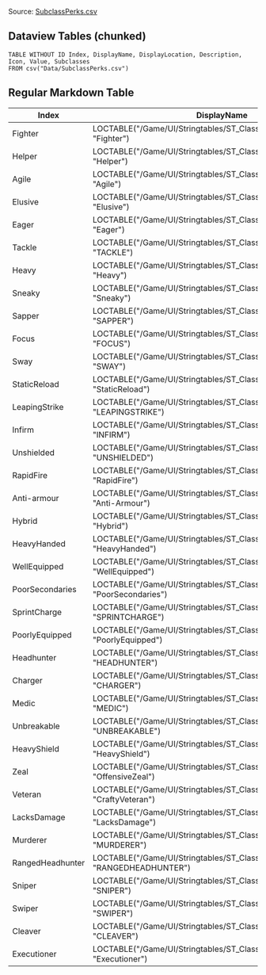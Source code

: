 Source: [SubclassPerks.csv](I:\UNCN\WS\SDK\Mods_Repos\ArgonSDK-FieldGuide\docs\Systems\Chivalry2\Tables\Data\SubclassPerks.csv)

## Dataview Tables (chunked)

```dataview
TABLE WITHOUT ID Index, DisplayName, DisplayLocation, Description, Icon, Value, Subclasses
FROM csv("Data/SubclassPerks.csv")
```

## Regular Markdown Table

| Index | DisplayName | DisplayLocation | Description | Icon | Value | Subclasses |
| --- | --- | --- | --- | --- | --- | --- |
| Fighter | LOCTABLE("/Game/UI/Stringtables/ST_Class_Perks.ST_Class_Perks", "Fighter") | DisplayAsAbility | LOCTABLE("/Game/UI/Stringtables/ST_Class_Perks.ST_Class_Perks", "FightDesc") | None | 20.000000 |  |
| Helper | LOCTABLE("/Game/UI/Stringtables/ST_Class_Perks.ST_Class_Perks", "Helper") | DisplayAsAbility | LOCTABLE("/Game/UI/Stringtables/ST_Class_Perks.ST_Class_Perks", "HelperDesc") | None | 25.000000 | (BlueprintGeneratedClass'"/Game/Characters/Classes/Subclasses/FieldEngineer.FieldEngineer_C"') |
| Agile | LOCTABLE("/Game/UI/Stringtables/ST_Class_Perks.ST_Class_Perks", "Agile") | DisplayAsAbility | LOCTABLE("/Game/UI/Stringtables/ST_Class_Perks.ST_Class_Perks", "AgileDesc") | None | 10.000000 | (BlueprintGeneratedClass'"/Game/Characters/Classes/Subclasses/ManAtArms.ManAtArms_C"') |
| Elusive | LOCTABLE("/Game/UI/Stringtables/ST_Class_Perks.ST_Class_Perks", "Elusive") | DisplayAsAbility | LOCTABLE("/Game/UI/Stringtables/ST_Class_Perks.ST_Class_Perks", "ElusiveDesc") | None | -50.000000 | (BlueprintGeneratedClass'"/Game/Characters/Classes/Subclasses/ManAtArms.ManAtArms_C"') |
| Eager | LOCTABLE("/Game/UI/Stringtables/ST_Class_Perks.ST_Class_Perks", "Eager") | DisplayAsAbility | LOCTABLE("/Game/UI/Stringtables/ST_Class_Perks.ST_Class_Perks", "EagerDesc") | None | 25.000000 | (BlueprintGeneratedClass'"/Game/Characters/Classes/Subclasses/Poleman.Poleman_C"') |
| Tackle | LOCTABLE("/Game/UI/Stringtables/ST_Class_Perks.ST_Class_Perks", "TACKLE") | DisplayAsPerk | LOCTABLE("/Game/UI/Stringtables/ST_Class_Perks.ST_Class_Perks", "TackleDesc") | Texture2D'/Game/UI/Textures/Icons/Abilities/SprintTackle.SprintTackle' | 0.000000 | (BlueprintGeneratedClass'"/Game/Characters/Classes/Subclasses/Poleman.Poleman_C"',BlueprintGeneratedClass'"/Game/Characters/Classes/Subclasses/Crusader.Crusader_C"',BlueprintGeneratedClass'"/Game/Characters/Classes/Subclasses/Guardian.Guardian_C"',BlueprintGeneratedClass'"/Game/Characters/Classes/Subclasses/Officer.Officer_C"',None) |
| Heavy | LOCTABLE("/Game/UI/Stringtables/ST_Class_Perks.ST_Class_Perks", "Heavy") | DisplayAsVulnerability | LOCTABLE("/Game/UI/Stringtables/ST_Class_Perks.ST_Class_Perks", "HeavyDesc") | None | 50.000000 | (BlueprintGeneratedClass'"/Game/Characters/Classes/Subclasses/Guardian.Guardian_C"',BlueprintGeneratedClass'"/Game/Characters/Classes/Subclasses/Officer.Officer_C"',BlueprintGeneratedClass'"/Game/Characters/Classes/Subclasses/Crusader.Crusader_C"') |
| Sneaky | LOCTABLE("/Game/UI/Stringtables/ST_Class_Perks.ST_Class_Perks", "Sneaky") | DisplayAsAbility | LOCTABLE("/Game/UI/Stringtables/ST_Class_Perks.ST_Class_Perks", "SneakyDesc") | None | 50.000000 | (BlueprintGeneratedClass'"/Game/Characters/Classes/Subclasses/Ambusher.Ambusher_C"') |
| Sapper | LOCTABLE("/Game/UI/Stringtables/ST_Class_Perks.ST_Class_Perks", "SAPPER") | DisplayAsAbility | LOCTABLE("/Game/UI/Stringtables/ST_Class_Perks.ST_Class_Perks", "SapperDesc") | None | 100.000000 | (BlueprintGeneratedClass'"/Game/Characters/Classes/Subclasses/FieldEngineer.FieldEngineer_C"') |
| Focus | LOCTABLE("/Game/UI/Stringtables/ST_Class_Perks.ST_Class_Perks", "FOCUS") | DisplayAsPerk | LOCTABLE("/Game/UI/Stringtables/ST_Class_Perks.ST_Class_Perks", "FOCUSDesc") | Texture2D'/Game/UI/Textures/Icons/Abilities/Focus.Focus' | 0.000000 | (BlueprintGeneratedClass'"/Game/Characters/Classes/Subclasses/Longbowman.Longbowman_C"',BlueprintGeneratedClass'"/Game/Characters/Classes/Subclasses/Crossbowman.Crossbowman_C"',None) |
| Sway | LOCTABLE("/Game/UI/Stringtables/ST_Class_Perks.ST_Class_Perks", "SWAY") | DisplayAsVulnerability | LOCTABLE("/Game/UI/Stringtables/ST_Class_Perks.ST_Class_Perks", "SWAYDesc") | None | 0.000000 | (BlueprintGeneratedClass'"/Game/Characters/Classes/Subclasses/Longbowman.Longbowman_C"') |
| StaticReload | LOCTABLE("/Game/UI/Stringtables/ST_Class_Perks.ST_Class_Perks", "StaticReload") | DisplayAsVulnerability | LOCTABLE("/Game/UI/Stringtables/ST_Class_Perks.ST_Class_Perks", "StaticReloadDesc") | None | 0.000000 | (BlueprintGeneratedClass'"/Game/Characters/Classes/Subclasses/Crossbowman.Crossbowman_C"') |
| LeapingStrike | LOCTABLE("/Game/UI/Stringtables/ST_Class_Perks.ST_Class_Perks", "LEAPINGSTRIKE") | DisplayAsPerk | LOCTABLE("/Game/UI/Stringtables/ST_Class_Perks.ST_Class_Perks", "LEAPINGSTRIKEDesc") | Texture2D'/Game/UI/Textures/Icons/Abilities/SprintLeapattack.SprintLeapattack' | 0.000000 | (BlueprintGeneratedClass'"/Game/Characters/Classes/Subclasses/Skirmisher.Skirmisher_C"',BlueprintGeneratedClass'"/Game/Characters/Classes/Subclasses/Devastator.Devastator_C"',BlueprintGeneratedClass'"/Game/Characters/Classes/Subclasses/Raider.Raider_C"',BlueprintGeneratedClass'"/Game/Characters/Classes/Subclasses/Ambusher.Ambusher_C"',BlueprintGeneratedClass'"/Game/Characters/Classes/Subclasses/Highlander.Highlander_C"',None) |
| Infirm | LOCTABLE("/Game/UI/Stringtables/ST_Class_Perks.ST_Class_Perks", "INFIRM") | DisplayAsVulnerability | LOCTABLE("/Game/UI/Stringtables/ST_Class_Perks.ST_Class_Perks", "INFIRMDesc") | None | 0.000000 | (BlueprintGeneratedClass'"/Game/Characters/Classes/Subclasses/Skirmisher.Skirmisher_C"') |
| Unshielded | LOCTABLE("/Game/UI/Stringtables/ST_Class_Perks.ST_Class_Perks", "UNSHIELDED") | DisplayAsVulnerability | LOCTABLE("/Game/UI/Stringtables/ST_Class_Perks.ST_Class_Perks", "UNSHIELDEDDesc") | None | 0.000000 | (BlueprintGeneratedClass'"/Game/Characters/Classes/Subclasses/Devastator.Devastator_C"',BlueprintGeneratedClass'"/Game/Characters/Classes/Subclasses/Raider.Raider_C"',BlueprintGeneratedClass'"/Game/Characters/Classes/Subclasses/Ambusher.Ambusher_C"',BlueprintGeneratedClass'"/Game/Characters/Classes/Subclasses/Poleman.Poleman_C"',BlueprintGeneratedClass'"/Game/Characters/Classes/Subclasses/Highlander.Highlander_C"') |
| RapidFire | LOCTABLE("/Game/UI/Stringtables/ST_Class_Perks.ST_Class_Perks", "RapidFire") | DisplayAsAbility | LOCTABLE("/Game/UI/Stringtables/ST_Class_Perks.ST_Class_Perks", "RapidFireDesc") | None | 0.000000 | (BlueprintGeneratedClass'"/Game/Characters/Classes/Subclasses/Longbowman.Longbowman_C"') |
| Anti-armour | LOCTABLE("/Game/UI/Stringtables/ST_Class_Perks.ST_Class_Perks", "Anti-Armour") | DisplayAsAbility | LOCTABLE("/Game/UI/Stringtables/ST_Class_Perks.ST_Class_Perks", "Anti-ArmourDesc") | None | 0.000000 | (BlueprintGeneratedClass'"/Game/Characters/Classes/Subclasses/Crossbowman.Crossbowman_C"') |
| Hybrid | LOCTABLE("/Game/UI/Stringtables/ST_Class_Perks.ST_Class_Perks", "Hybrid") | DisplayAsAbility | LOCTABLE("/Game/UI/Stringtables/ST_Class_Perks.ST_Class_Perks", "HybridDesc") | None | 0.000000 | (BlueprintGeneratedClass'"/Game/Characters/Classes/Subclasses/Skirmisher.Skirmisher_C"') |
| HeavyHanded | LOCTABLE("/Game/UI/Stringtables/ST_Class_Perks.ST_Class_Perks", "HeavyHanded") | DisplayAsAbility | LOCTABLE("/Game/UI/Stringtables/ST_Class_Perks.ST_Class_Perks", "HeavyHandedDesc") | None | 0.000000 | (BlueprintGeneratedClass'"/Game/Characters/Classes/Subclasses/Devastator.Devastator_C"') |
| WellEquipped | LOCTABLE("/Game/UI/Stringtables/ST_Class_Perks.ST_Class_Perks", "WellEquipped") | DisplayAsAbility | LOCTABLE("/Game/UI/Stringtables/ST_Class_Perks.ST_Class_Perks", "WellEquippedDesc") | None | 0.000000 | (BlueprintGeneratedClass'"/Game/Characters/Classes/Subclasses/Raider.Raider_C"') |
| PoorSecondaries | LOCTABLE("/Game/UI/Stringtables/ST_Class_Perks.ST_Class_Perks", "PoorSecondaries") | DisplayAsVulnerability | LOCTABLE("/Game/UI/Stringtables/ST_Class_Perks.ST_Class_Perks", "PoorSecondariesDesc") | None | 0.000000 | (BlueprintGeneratedClass'"/Game/Characters/Classes/Subclasses/Devastator.Devastator_C"',BlueprintGeneratedClass'"/Game/Characters/Classes/Subclasses/Highlander.Highlander_C"') |
| SprintCharge | LOCTABLE("/Game/UI/Stringtables/ST_Class_Perks.ST_Class_Perks", "SPRINTCHARGE") | DisplayAsPerk | LOCTABLE("/Game/UI/Stringtables/ST_Class_Perks.ST_Class_Perks", "SPRINTCHARGEDesc") | Texture2D'/Game/UI/Textures/Icons/Abilities/SprintCharge.SprintCharge' | 0.000000 | (BlueprintGeneratedClass'"/Game/Characters/Classes/Subclasses/Poleman.Poleman_C"',BlueprintGeneratedClass'"/Game/Characters/Classes/Subclasses/ManAtArms.ManAtArms_C"',BlueprintGeneratedClass'"/Game/Characters/Classes/Subclasses/FieldEngineer.FieldEngineer_C"',None) |
| PoorlyEquipped | LOCTABLE("/Game/UI/Stringtables/ST_Class_Perks.ST_Class_Perks", "PoorlyEquipped") | DisplayAsVulnerability | LOCTABLE("/Game/UI/Stringtables/ST_Class_Perks.ST_Class_Perks", "PoorlyEquippedDesc") | None | 0.000000 | (BlueprintGeneratedClass'"/Game/Characters/Classes/Subclasses/FieldEngineer.FieldEngineer_C"') |
| Headhunter | LOCTABLE("/Game/UI/Stringtables/ST_Class_Perks.ST_Class_Perks", "HEADHUNTER") | DisplayAsChargingMethod | LOCTABLE("/Game/UI/Stringtables/ST_Class_Perks.ST_Class_Perks", "HEADHUNTERDesc") | None | 0.000000 | (None) |
| Charger | LOCTABLE("/Game/UI/Stringtables/ST_Class_Perks.ST_Class_Perks", "CHARGER") | DisplayAsChargingMethod | LOCTABLE("/Game/UI/Stringtables/ST_Class_Perks.ST_Class_Perks", "CHARGERDesc") | None | 0.000000 | (BlueprintGeneratedClass'"/Game/Characters/Classes/Vanguard.Vanguard_C"') |
| Medic | LOCTABLE("/Game/UI/Stringtables/ST_Class_Perks.ST_Class_Perks", "MEDIC") | DisplayAsChargingMethod | LOCTABLE("/Game/UI/Stringtables/ST_Class_Perks.ST_Class_Perks", "MEDICDesc") | None | 0.000000 | (BlueprintGeneratedClass'"/Game/Characters/Classes/Footman.Footman_C"') |
| Unbreakable | LOCTABLE("/Game/UI/Stringtables/ST_Class_Perks.ST_Class_Perks", "UNBREAKABLE") | DisplayAsChargingMethod | LOCTABLE("/Game/UI/Stringtables/ST_Class_Perks.ST_Class_Perks", "UNBREAKABLEDesc") | None | 0.000000 | (BlueprintGeneratedClass'"/Game/Characters/Classes/Knight.Knight_C"') |
| HeavyShield | LOCTABLE("/Game/UI/Stringtables/ST_Class_Perks.ST_Class_Perks", "HeavyShield") | DisplayAsAbility | LOCTABLE("/Game/UI/Stringtables/ST_Class_Perks.ST_Class_Perks", "HeavyShieldDesc") | None | 0.000000 | (BlueprintGeneratedClass'"/Game/Characters/Classes/Subclasses/Guardian.Guardian_C"') |
| Zeal | LOCTABLE("/Game/UI/Stringtables/ST_Class_Perks.ST_Class_Perks", "OffensiveZeal") | DisplayAsAbility | LOCTABLE("/Game/UI/Stringtables/ST_Class_Perks.ST_Class_Perks", "OffensiveZealDesc") | None | 0.000000 | (BlueprintGeneratedClass'"/Game/Characters/Classes/Subclasses/Crusader.Crusader_C"') |
| Veteran | LOCTABLE("/Game/UI/Stringtables/ST_Class_Perks.ST_Class_Perks", "CraftyVeteran") | DisplayAsAbility | LOCTABLE("/Game/UI/Stringtables/ST_Class_Perks.ST_Class_Perks", "CraftyVeteranDesc") | None | 0.000000 | (BlueprintGeneratedClass'"/Game/Characters/Classes/Subclasses/Officer.Officer_C"') |
| LacksDamage | LOCTABLE("/Game/UI/Stringtables/ST_Class_Perks.ST_Class_Perks", "LacksDamage") | DisplayAsVulnerability | LOCTABLE("/Game/UI/Stringtables/ST_Class_Perks.ST_Class_Perks", "LacksDamageDesc") | None | 0.000000 | (BlueprintGeneratedClass'"/Game/Characters/Classes/Subclasses/ManAtArms.ManAtArms_C"') |
| Murderer | LOCTABLE("/Game/UI/Stringtables/ST_Class_Perks.ST_Class_Perks", "MURDERER") | DisplayAsChargingMethod | LOCTABLE("/Game/UI/Stringtables/ST_Class_Perks.ST_Class_Perks", "MURDERERDesc") | None | 0.000000 | (BlueprintGeneratedClass'"/Game/Characters/Classes/Subclasses/Ambusher.Ambusher_C"') |
| RangedHeadhunter | LOCTABLE("/Game/UI/Stringtables/ST_Class_Perks.ST_Class_Perks", "RANGEDHEADHUNTER") | DisplayAsChargingMethod | LOCTABLE("/Game/UI/Stringtables/ST_Class_Perks.ST_Class_Perks", "RANGEDHEADHUNTERDesc") | None | 0.000000 | (BlueprintGeneratedClass'"/Game/Characters/Classes/Archer.Archer_C"') |
| Sniper | LOCTABLE("/Game/UI/Stringtables/ST_Class_Perks.ST_Class_Perks", "SNIPER") | DisplayAsAbility | LOCTABLE("/Game/UI/Stringtables/ST_Class_Perks.ST_Class_Perks", "SNIPERDesc") | None | 25.000000 | (BlueprintGeneratedClass'"/Game/Characters/Classes/Subclasses/Longbowman.Longbowman_C"',BlueprintGeneratedClass'"/Game/Characters/Classes/Subclasses/Crossbowman.Crossbowman_C"',BlueprintGeneratedClass'"/Game/Characters/Classes/Subclasses/Skirmisher.Skirmisher_C"',BlueprintGeneratedClass'"/Game/Characters/Classes/Subclasses/Ambusher.Ambusher_C"',None) |
| Swiper | LOCTABLE("/Game/UI/Stringtables/ST_Class_Perks.ST_Class_Perks", "SWIPER") | DisplayAsAbility | LOCTABLE("/Game/UI/Stringtables/ST_Class_Perks.ST_Class_Perks", "SWIPERDesc") | None | 0.000000 | (BlueprintGeneratedClass'"/Game/Characters/Classes/Subclasses/Highlander.Highlander_C"') |
| Cleaver | LOCTABLE("/Game/UI/Stringtables/ST_Class_Perks.ST_Class_Perks", "CLEAVER") | DisplayAsChargingMethod | LOCTABLE("/Game/UI/Stringtables/ST_Class_Perks.ST_Class_Perks", "CLEAVERDesc") | None | 0.000000 | (BlueprintGeneratedClass'"/Game/Characters/Classes/Subclasses/Highlander.Highlander_C"') |
| Executioner | LOCTABLE("/Game/UI/Stringtables/ST_Class_Perks.ST_Class_Perks", "Executioner") | DisplayAsPerk | LOCTABLE("/Game/UI/Stringtables/ST_Class_Perks.ST_Class_Perks", "ExecutionerDesc") | None | 0.000000 | (BlueprintGeneratedClass'"/Game/Characters/Classes/Subclasses/Ambusher.Ambusher_C"') |
